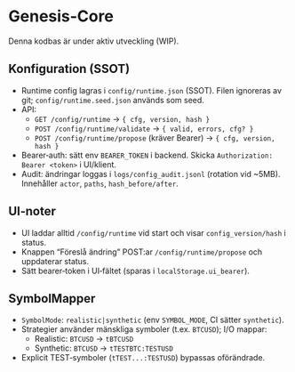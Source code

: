 # Genesis-Core
Denna kodbas är under aktiv utveckling (WIP).

<!--
>
> - Paper only: boten körs enbart mot Bitfinex Paper‑account. Livehandel aktiveras först när utvecklaren uttryckligen beslutar det.
> - Single‑user: endast repoägaren/utvecklaren utvecklar och använder boten.  

Minimal kärna med FastAPI, config-validering, observability och Bitfinex IO.

## Setup (Python 3.11)

```powershell
python -m venv .venv
. .\.venv\Scripts\Activate.ps1
pip install -e .[dev]
uvicorn core.server:app --reload --app-dir src
```

Hälsa:

```bash
curl http://127.0.0.1:8000/health
```

## Testskript (Bitfinex)

Kräver ifylld `.env` (baserat på `.env.example`) för auth-test (auth-klienter tillkommer).

```bash
python scripts/test_rest_public.py
python scripts/test_ws_public.py
```

## Endpoints

- `GET /health` – enkel hälsokontroll.
- `GET /observability/dashboard` – counters/gauges/events.
- `POST /config/validate` – body: JSON-config, svar: `{valid, errors}`.
- `POST /config/diff` – body: `{old, new}`, svar: `{changes}`.
- `POST /config/audit` – body: `{changes, user}`, append-only logg i `logs/config_audit.log`.

Exempel:

```bash
curl -s http://127.0.0.1:8000/health
curl -s http://127.0.0.1:8000/observability/dashboard
curl -s -X POST http://127.0.0.1:8000/config/validate -H 'Content-Type: application/json' -d '{"dry_run":true}'
curl -s -X POST http://127.0.0.1:8000/config/diff -H 'Content-Type: application/json' -d '{"old":{"x":1},"new":{"x":2}}'
curl -s -X POST http://127.0.0.1:8000/config/audit -H 'Content-Type: application/json' -d '{"changes":[{"key":"x","old":1,"new":2}],"user":"local"}'
```

### NonceManager

- Per-nyckel nonce i mikrosekunder (µs) med persistens och låsning.
- REST signerar strängen "/api/v2/{endpoint}{nonce}{body-json}" (HMAC-SHA384).
- WS använder millisekunder (ms) i `authNonce` med payload `AUTH{nonce_ms}`.
- Vid "nonce too small" (10114) görs engångs-retry efter `bump_nonce()`.

Auth-REST (curl-exempel – beräkna `bfx-nonce` och `bfx-signature` enligt `core/io/bitfinex/rest_auth.py`):

```bash
curl -s -X POST "https://api.bitfinex.com/v2/auth/r/alerts" \
  -H "Content-Type: application/json" \
  -H "bfx-apikey: <BITFINEX_API_KEY>" \
  -H "bfx-nonce: <NONCE_US>" \
  -H "bfx-signature: <HMAC_SHA384('/api/v2/auth/r/alerts' + NONCE_US + '{}')>" \
  -d '{}'
```

### Curl + PowerShell piping

Generera headers och använd dem direkt i curl (Windows PowerShell):

```powershell
$h = python scripts/build_auth_headers.py auth/r/alerts --body '{}' | ConvertFrom-Json
curl -s -X POST "https://api.bitfinex.com/v2/auth/r/alerts" `
  -H "Content-Type: application/json" `
  -H ("bfx-apikey: " + $h."bfx-apikey") `
  -H ("bfx-nonce: " + $h."bfx-nonce") `
  -H ("bfx-signature: " + $h."bfx-signature") `
  -d '{}'
```

### API‑nycklar (Paper account)

- Utveckling: Boten är en singel-user och används/utvecklas endast av utvecklaren för paper account och är för utveckling och testning, API nycklarna som används nu är API keys för paper account (Simulerad läge) Ingen rädsla att köp/sälj verkligen händer då detta är ett fullt ut paper account.
- Produktion: Boten kommer inte att användas i produktion/live trading tills utvecklaren säger annat.
- Endast nycklar behövs – REST/WS‑URL:er är hårdkodade mot Bitfinex v2. `.env` ska aldrig committas.
- Snabbverifiering:
  - `python scripts/test_ws_public.py` → `{ "ok": true }`
  - `python scripts/test_ws_auth.py` → `{ "ok": true }`
  - `python scripts/test_rest_auth.py` → `{ "status": 200 }`

### WS reconnect – snabbstart

Kör en minimal reconnect‑loop med ping/pong och åter‑auth:

```python
# scripts/run_ws_reconnect.py
import asyncio
from core.io.bitfinex.ws_reconnect import get_ws_reconnect_client

async def main():
    client = get_ws_reconnect_client()
    await client.run()

asyncio.run(main())
```

```powershell
python -c "import asyncio; from core.io.bitfinex.ws_reconnect import get_ws_reconnect_client; asyncio.run(get_ws_reconnect_client().run())"
```

## Pre-commit

```bash
pip install pre-commit
pre-commit install
```

## CI lokalt

```powershell
pwsh -File scripts/ci.ps1
```
-->

## Konfiguration (SSOT)

- Runtime config lagras i `config/runtime.json` (SSOT). Filen ignoreras av git; `config/runtime.seed.json` används som seed.
- API:
  - `GET /config/runtime` → `{ cfg, version, hash }`
  - `POST /config/runtime/validate` → `{ valid, errors, cfg? }`
  - `POST /config/runtime/propose` (kräver Bearer) → `{ cfg, version, hash }`
- Bearer‑auth: sätt env `BEARER_TOKEN` i backend. Skicka `Authorization: Bearer <token>` i UI/klient.
- Audit: ändringar loggas i `logs/config_audit.jsonl` (rotation vid ~5MB). Innehåller `actor`, `paths`, `hash_before/after`.

## UI‑noter
- UI laddar alltid `/config/runtime` vid start och visar `config_version/hash` i status.
- Knappen “Föreslå ändring” POST:ar `/config/runtime/propose` och uppdaterar status.
- Sätt bearer‑token i UI‑fältet (sparas i `localStorage.ui_bearer`).

## SymbolMapper
- `SymbolMode`: `realistic|synthetic` (env `SYMBOL_MODE`, CI sätter `synthetic`).
- Strategier använder mänskliga symboler (t.ex. `BTCUSD`); I/O mappar:
  - Realistic: `BTCUSD` → `tBTCUSD`
  - Synthetic: `BTCUSD` → `tTESTBTC:TESTUSD`
- Explicit TEST‑symboler (`tTEST...:TESTUSD`) bypassas oförändrade.